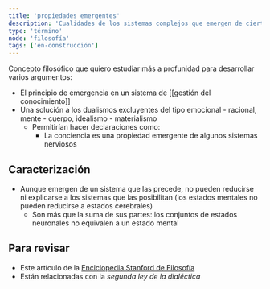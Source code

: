```yaml
---
title: 'propiedades emergentes'
description: 'Cualidades de los sistemas complejos que emergen de ciertos estados de organización'
type: 'término'
node: 'filosofía'
tags: ['en-construcción']
---
```


Concepto filosófico que quiero estudiar más a profunidad para desarrollar varios argumentos:

- El principio de emergencia en un sistema de [[gestión del conocimiento]]
- Una solución a los dualismos excluyentes del tipo emocional - racional, mente - cuerpo, idealismo - materialismo
	- Permitirían hacer declaraciones como:
		- La conciencia es una propiedad emergente de algunos sistemas nerviosos

## Caracterización

- Aunque emergen de un sistema que las precede, no pueden reducirse ni explicarse a los sistemas que las posibilitan (los estados mentales no pueden reducirse a estados cerebrales)
	- Son más que la suma de sus partes: los conjuntos de estados neuronales no equivalen a un estado mental

## Para revisar

- Este artículo de la [Enciclopedia Stanford de Filosofía](https://plato.stanford.edu/entries/properties-emergent/)
- Están relacionadas con la *segunda ley de la dialéctica*
